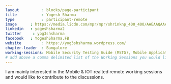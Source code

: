 ```yaml
---
layout          : blocks/page-participant
title           : Yogesh Sharma
type            : participant-remote
image      : https://media.licdn.com/mpr/mpr/shrinknp_400_400/AAEAAQAAAAAAAAV6AAAAJDdlZjJiODVlLTE4NmItNGQyZC04Y2Y3LThhMTk3YWUyNjlmOA.jpg
linkedin   : yogeshsharma2
twitter     : yog3shsharma
facebook   : YogeshSharma.FB
website         : https://yog3shsharma.wordpress.com/
chapter-leader  : Bangalore
working-sessions: Mobile Security Testing Guide (MSTG), Mobile Application Security Verification Standard (MASVS), Data behind Owasp Top 10 2017, Owasp Top 10 2017
# add above a comma delimited list of the Working Sessions you would like to attend (use the session's title)
---
```


I am mainly interested in the Mobile & IOT realted remote working sessions and would like to contribute to the discussions.

